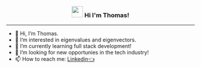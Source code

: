 <!-- Heading -->
<h3 align="center"><img src = "https://raw.githubusercontent.com/MartinHeinz/MartinHeinz/master/wave.gif" width = 30px> Hi I'm Thomas!</h3>

---

- 👋 Hi, I’m Thomas.
- 👀 I’m interested in eigenvalues and eigenvectors.
- 🌱 I’m currently learning full stack development!
- 💞️ I’m looking for new opportunies in the tech industry!
- 📫 How to reach me: [Linkedin👈](https://www.linkedin.com/in/thomas-huy-nguyen/)

<!---
latumat/latumat is a ✨ special ✨ repository because its `README.md` (this file) appears on your GitHub profile.
You can click the Preview link to take a look at your changes.
--->
